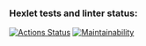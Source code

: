 ### Hexlet tests and linter status:
[![Actions Status](https://github.com/frieswithsalsa/frontend-project-11/actions/workflows/hexlet-check.yml/badge.svg)](https://github.com/frieswithsalsa/frontend-project-11/actions)
[![Maintainability](https://api.codeclimate.com/v1/badges/19016af9384a6b1c9d96/maintainability)](https://codeclimate.com/github/frieswithsalsa/frontend-project-11/maintainability)